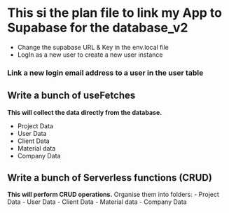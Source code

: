 # This si the plan file to link my App to Supabase for the database_v2

- Change the supabase URL & Key in the env.local file 
- LogIn as a new user to create a new user instance

### Link a new login email address to a user in the user table



## Write a bunch of useFetches 
**This will collect the data directly from the database.**
- Project Data
- User Data
- Client Data
- Material data
- Company Data 

## Write a bunch of Serverless functions (CRUD)
**This will perform CRUD operations.**
Organise them into folders:
    - Project Data
    - User Data
    - Client Data
    - Material data 
    - Company Data 